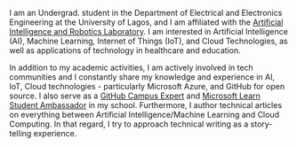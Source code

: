 I am an Undergrad. student in the Department of Electrical and Electronics Engineering at the University of Lagos, and I am affiliated with the [Artificial Intelligence and Robotics Laboratory](http://airol.unilag.edu.ng/). I am interested in Artificial Intelligence (AI), Machine Learning, Internet of Things (IoT), and Cloud Technologies, as well as applications of technology in healthcare and education.

In addition to my academic activities, I am actively involved in tech communities and I constantly share my knowledge and experience in AI, IoT, Cloud technologies - particularly Microsoft Azure, and GitHub for open source. I also serve as a [GitHub Campus Expert](https://githubcampus.expert/salimcodes/) and [Microsoft Learn Student Ambassador](https://mvp.microsoft.com/en-US/studentambassadors/profile/8c4773d7-5893-4dfd-ad9f-1c20cbd73b6a) in my school. Furthermore, I author technical articles on everything between Artificial Intelligence/Machine Learning and Cloud Computing. In that regard, I try to approach technical writing as a story-telling experience.